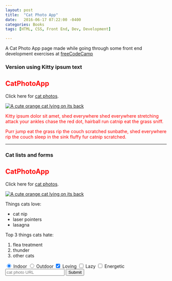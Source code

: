 ```yaml
---
layout: post
title:  "Cat Photo App"
date:   2016-06-17 07:22:00 -0400
categories: Books
tags: [HTML, CSS, Front End, Dev, Development]

---
```


A Cat Photo App page made while going through some front end development exercises at
[freeCodeCamp](https://freecodecamp.com)

### Version using Kitty ipsum text
<link href="https://fonts.googleapis.com/css?family=Lobster" rel="stylesheet" type="text/css">
<style>
  .red-text {
    color: red;
  }

  h2 {
    font-family: Lobster, Monospace;
  }

  p {
    font-size: 16px;
    font-family: Monospace;
  }

  .iphone-outline {
    border-color: black;
    border-width: 50px;
    width: 337px;
    height: 667px;
  }

  .thick-green-border {
    border-color: green;
    border-width: 10px;
    border-style: solid;
    border-radius: 50%;
  }

  .smaller-image {
    width: 100px;
  }
</style>
<div class ="iphone-outline">
  <h2 class="red-text">CatPhotoApp</h2>

  <p>Click here for <a href="#">cat photos</a>.</p>

  <a href="#"><img class="smaller-image thick-green-border" alt="A cute orange cat lying on its back" src="https://bit.ly/fcc-relaxing-cat"></a>

  <p class="red-text">Kitty ipsum dolor sit amet, shed everywhere shed everywhere stretching attack your ankles chase the red dot, hairball run catnip eat the grass sniff.</p>
  <p class="red-text">Purr jump eat the grass rip the couch scratched sunbathe, shed everywhere rip the couch sleep in the sink fluffy fur catnip scratched.</p>
</div>

***

### Cat lists and forms


<link href="https://fonts.googleapis.com/css?family=Lobster" rel="stylesheet" type="text/css">
<style>
  .red-text {
    color: red;
  }

  h2 {
    font-family: Lobster, Monospace;
  }

  p {
    font-size: 16px;
    font-family: Monospace;
  }

  .thick-green-border {
    border-color: green;
    border-width: 10px;
    border-style: solid;
    border-radius: 50%;
  }

  .smaller-image {
    width: 100px;
  }

  .gray-background {
    background-color: gray;
  }

  #cat-photo-form {
    background-color: green;
  }
</style>

<h2 class="red-text">CatPhotoApp</h2>

<p>Click here for <a href="#">cat photos</a>.</p>

<a href="#"><img class="smaller-image thick-green-border" alt="A cute orange cat lying on its back" src="https://bit.ly/fcc-relaxing-cat"></a>

<div>
  <p>Things cats love:</p>
  <ul>
    <li>cat nip</li>
    <li>laser pointers</li>
    <li>lasagna</li>
  </ul>
  <p>Top 3 things cats hate:</p>
  <ol>
    <li>flea treatment</li>
    <li>thunder</li>
    <li>other cats</li>
  </ol>
</div>

<form action="/submit-cat-photo" id="cat-photo-form">
  <label><input type="radio" name="indoor-outdoor" checked> Indoor</label>
  <label><input type="radio" name="indoor-outdoor"> Outdoor</label>
  <label><input type="checkbox" name="personality" checked> Loving</label>
  <label><input type="checkbox" name="personality"> Lazy</label>
  <label><input type="checkbox" name="personality"> Energetic</label>
  <input type="text" placeholder="cat photo URL" required>
  <button type="submit">Submit</button>
</form>
